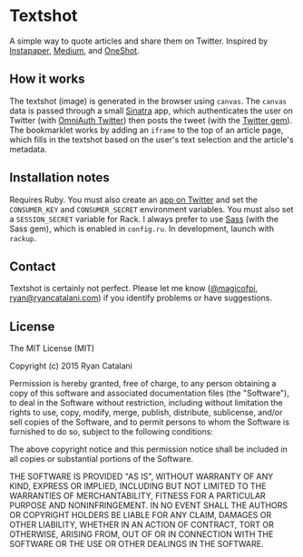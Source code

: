 # Textshot

A simple way to quote articles and share them on Twitter. Inspired by [Instapaper](https://medium.com/making-instapaper/instapaper-tweet-shots-5df8587988e8), [Medium](https://medium.com/the-story/text-shots-3f82f2536cc), and [OneShot](http://oneshot.link/).

## How it works

The textshot (image) is generated in the browser using `canvas`. The `canvas` data is passed through a small [Sinatra](http://www.sinatrarb.com/) app, which authenticates the user on Twitter (with [OmniAuth Twitter](https://github.com/arunagw/omniauth-twitter)) then posts the tweet (with the [Twitter gem](https://github.com/sferik/twitter)). The bookmarklet works by adding an `iframe` to the top of an article page, which fills in the textshot based on the user's text selection and the article's metadata.

## Installation notes

Requires Ruby. You must also create an [app on Twitter](http://apps.twitter.com) and set the `CONSUMER_KEY` and `CONSUMER_SECRET` environment variables. You must also set a `SESSION_SECRET` variable for Rack. I always prefer to use [Sass](http://sass-lang.com/) (with the Sass gem), which is enabled in `config.ru`. In development, launch with `rackup`.

## Contact

Textshot is certainly not perfect. Please let me know ([@magicofpi](https://twitter.com/magicofpi), ryan@ryancatalani.com) if you identify problems or have suggestions.

## License

The MIT License (MIT)

Copyright (c) 2015 Ryan Catalani

Permission is hereby granted, free of charge, to any person obtaining a copy of this software and associated documentation files (the "Software"), to deal in the Software without restriction, including without limitation the rights to use, copy, modify, merge, publish, distribute, sublicense, and/or sell copies of the Software, and to permit persons to whom the Software is furnished to do so, subject to the following conditions:

The above copyright notice and this permission notice shall be included in all copies or substantial portions of the Software.

THE SOFTWARE IS PROVIDED "AS IS", WITHOUT WARRANTY OF ANY KIND, EXPRESS OR IMPLIED, INCLUDING BUT NOT LIMITED TO THE WARRANTIES OF MERCHANTABILITY, FITNESS FOR A PARTICULAR PURPOSE AND NONINFRINGEMENT. IN NO EVENT SHALL THE AUTHORS OR COPYRIGHT HOLDERS BE LIABLE FOR ANY CLAIM, DAMAGES OR OTHER LIABILITY, WHETHER IN AN ACTION OF CONTRACT, TORT OR OTHERWISE, ARISING FROM, OUT OF OR IN CONNECTION WITH THE SOFTWARE OR THE USE OR OTHER DEALINGS IN THE SOFTWARE.